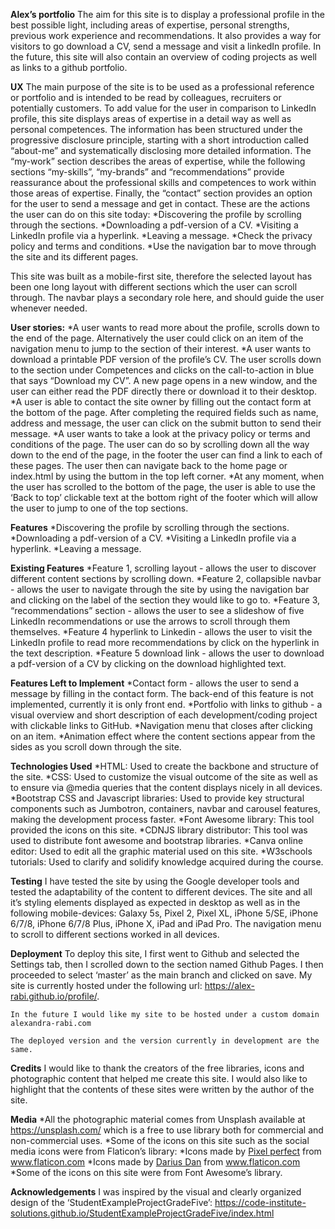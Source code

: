 <!-------------------------------------------------intro-------->
**Alex’s portfolio**
The aim for this site is to display a professional profile in the best possible light, including areas of expertise, personal strengths, previous work experience and recommendations. It also provides a way for visitors to go download a CV, send a message and visit a linkedIn profile.
In the future, this site will also contain an overview of coding projects as well as links to a github portfolio.

<!-------------------------------------------------UX-------->
**UX**
The main purpose of the site is to be used as a professional reference or portfolio and is intended to be read by colleagues, recruiters or potentially customers. To add value for the user in comparison to LinkedIn profile, this site displays areas of expertise in a detail way as well as personal competences.
The information has been structured under the progressive disclosure principle, starting with a short introduction called “about-me” and systematically disclosing more detailed information. The “my-work” section describes the areas of expertise, while the following sections “my-skills”, “my-brands” and “recommendations” provide reassurance about the professional skills and competences to work within those areas of expertise. Finally, the “contact” section provides an option for the user to send a message and get in contact.
These are the actions the user can do on this site today:
    *Discovering the profile by scrolling through the sections.
    *Downloading a pdf-version of a CV.
    *Visiting a LinkedIn profile via a hyperlink.
    *Leaving a message.
    *Check the privacy policy and terms and conditions.
    *Use the navigation bar to move through the site and its different pages.

This site was built as a mobile-first site, therefore the selected layout has been one long layout with different sections which the user can scroll through. The navbar plays a secondary role here, and should guide the user whenever needed.

**User stories:**
    *A user wants to read more about the profile, scrolls down to the end of the page. Alternatively the user could click on an item of the navigation menu to jump to the section of their interest.
    *A user wants to download a printable PDF version of the profile’s CV. The user scrolls down to the section under Competences and clicks on the call-to-action in blue that says “Download my CV”. A new page opens in a new window, and the user can either read the PDF directly there or download it to their desktop.
    *A user is able to contact the site owner by filling out the contact form at the bottom of the page. After completing the required fields such as name, address and message, the user can click on the submit button to send their message.
    *A user wants to take a look at the privacy policy or terms and conditions of the page. The user can do so by scrolling down all the way down to the end of the page, in the footer the user can find a link to each of these pages. The user then can navigate back to the home page or index.html by using the buttom in the top left corner.
    *At any moment, when the user has scrolled to the bottom of the page, the user is able to use the ‘Back to top’ clickable text at the bottom right of the footer which will allow the user to jump to one of the top sections.

<!-------------------------------------------------features-------->
**Features**
    *Discovering the profile by scrolling through the sections.
    *Downloading a pdf-version of a CV.
    *Visiting a LinkedIn profile via a hyperlink.
    *Leaving a message.

**Existing Features**
    *Feature 1, scrolling layout - allows the user to discover different content sections by scrolling down.
    *Feature 2, collapsible navbar - allows the user to navigate through the site by using the navigation bar and clicking on the label of the section they would like to go to.
    *Feature 3, “recommendations” section - allows the user to see a slideshow of five LinkedIn recommendations or use the arrows to scroll through them themselves.
    *Feature 4 hyperlink to Linkedin - allows the user to visit the LinkedIn profile to read more recommendations by click on the hyperlink in the text description.
    *Feature 5 download link - allows the user to download a pdf-version of a CV by clicking on the download highlighted text.
    

**Features Left to Implement**
    *Contact form - allows the user to send a message by filling in the contact form. The back-end of this feature is not implemented, currently it is only front end.
    *Portfolio with links to github - a visual overview and short description of each development/coding project with clickable links to GitHub.
    *Navigation menu that closes after clicking on an item.
    *Animation effect where the content sections appear from the sides as you scroll down through the site.

<!-------------------------------------------------intro-------->
**Technologies Used**
    *HTML:
        Used to create the backbone and structure of the site.
    *CSS:
        Used to customize the visual outcome of the site as well as to ensure via @media queries that the content displays nicely in all devices.
    *Bootstrap CSS and Javascript libraries:
        Used to provide key structural components such as Jumbotron, containers, navbar and carousel features, making the development process faster.
    *Font Awesome library:
        This tool provided the icons on this site.
    *CDNJS library distributor:
        This tool was used to distribute font awesome and bootstrap libraries.
    *Canva online editor:
        Used to edit all the graphic material used on this site.
    *W3schools tutorials:
        Used to clarify and solidify knowledge acquired during the course.

<!-------------------------------------------------testing-------->
**Testing**
    I have tested the site by using the Google developer tools and tested the adaptability of the content to different devices. The site and all it’s styling elements displayed as expected in desktop as well as in the following mobile-devices: Galaxy 5s, Pixel 2, Pixel XL, iPhone 5/SE, iPhone 6/7/8, iPhone 6/7/8 Plus, iPhone X, iPad and iPad Pro.
    The navigation menu to scroll to different sections worked in all devices.

<!-------------------------------------------------deployment-------->
**Deployment**
    To deploy this site, I first went to Github and selected the Settings tab, then I scrolled down to the section named Github Pages. I then proceeded to select ‘master’ as the main branch and clicked on save.
    My site is currently hosted under the following url: https://alex-rabi.github.io/profile/. 
    
    In the future I would like my site to be hosted under a custom domain alexandra-rabi.com
    
    The deployed version and the version currently in development are the same.

<!-------------------------------------------------credits-------->
**Credits**
    I would like to thank the creators of the free libraries, icons and photographic content that helped me create this site. I would also like to highlight that the contents of these sites were written by the author of the site.

<!-------------------------------------------------media-------->
**Media**
*All the photographic material comes from Unsplash available at https://unsplash.com/ which is a free to use library both for commercial and non-commercial uses.
*Some of the icons on this site such as the social media icons were from Flaticon’s library:
    *Icons made by <a href="https://www.flaticon.com/authors/pixel-perfect" title="Pixel perfect">Pixel perfect</a> from <a href="https://www.flaticon.com/" title="Flaticon"> www.flaticon.com</a>
    *Icons made by <a href="https://www.flaticon.com/authors/darius-dan" title="Darius Dan">Darius Dan</a> from <a href="https://www.flaticon.com/" title="Flaticon"> www.flaticon.com</a>
    *Some of the icons on this site were from Font Awesome’s library.

<!-------------------------------------------------acknowledgements-------->
**Acknowledgements**
    I was inspired by the visual and clearly organized design of the ‘StudentExampleProjectGradeFive’:
    https://code-institute-solutions.github.io/StudentExampleProjectGradeFive/index.html

